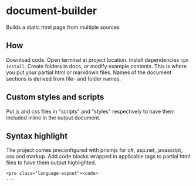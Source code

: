 # document-builder
Builds a static html page from multiple sources

## How
Download code. Open terminal at project location. Install dependencies `npm install`. Create folders in docs, or modify example contents. This is where you put your partial html or markdown files. Names of the document sections is derived from file- and folder names.

## Custom styles and scripts
Put js and css files in "scripts" and "styles" respectively to have them included inline in the output document.

## Syntax highlight
The project comes preconfigured with prismjs for c#, asp.net, javascript, css and markup. Add code blocks wrapped in applicable tags to partial html files to have them output highlighted.
```
<pre class="language-aspnet"><code>
...
